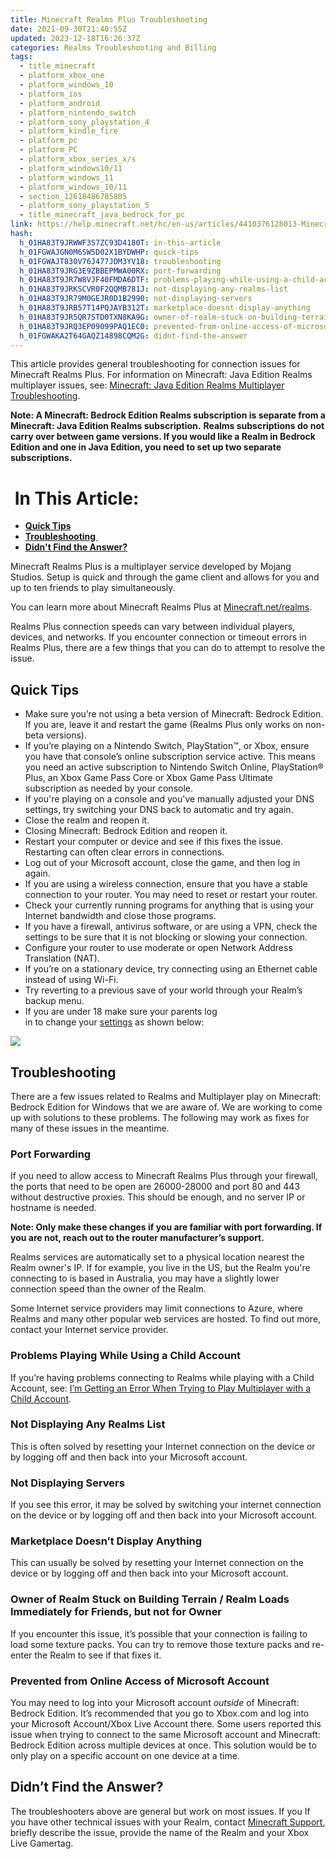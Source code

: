 ```yaml
---
title: Minecraft Realms Plus Troubleshooting
date: 2021-09-30T21:40:55Z
updated: 2023-12-18T16:26:37Z
categories: Realms Troubleshooting and Billing
tags:
  - title_minecraft
  - platform_xbox_one
  - platform_windows_10
  - platform_ios
  - platform_android
  - platform_nintendo_switch
  - platform_sony_playstation_4
  - platform_kindle_fire
  - platform_pc
  - platform_PC
  - platform_xbox_series_x/s
  - platform_windows10/11
  - platform_windows_11
  - platform_windows_10/11
  - section_12618486785805
  - platform_sony_playstation_5
  - title_minecraft_java_bedrock_for_pc
link: https://help.minecraft.net/hc/en-us/articles/4410376128013-Minecraft-Realms-Plus-Troubleshooting
hash:
  h_01HA83T9JRWWF3S7ZC93D4180T: in-this-article
  h_01FGWAJGN0M6SW5D02X1BYDWHP: quick-tips
  h_01FGWAJT830V76J477JDM3YV18: troubleshooting
  h_01HA83T9JRG3E9ZBBEPMWA00RX: port-forwarding
  h_01HA83T9JR7W8VJF40FMDA6DTF: problems-playing-while-using-a-child-account
  h_01HA83T9JRKSCVR0F2QQMB781J: not-displaying-any-realms-list
  h_01HA83T9JR79M0GEJR0D1B2990: not-displaying-servers
  h_01HA83T9JRB57T14PQJAYB312T: marketplace-doesnt-display-anything
  h_01HA83T9JR5QR7STD0TXN8KA9G: owner-of-realm-stuck-on-building-terrain--realm-loads-immediately-for-friends-but-not-for-owner
  h_01HA83T9JRQ3EP09099PAQ1EC0: prevented-from-online-access-of-microsoft-account
  h_01FGWAKA2T64GAQZ14898CQM2G: didnt-find-the-answer
---
```


This article provides general troubleshooting for connection issues for Minecraft Realms Plus. For information on Minecraft: Java Edition Realms multiplayer issues, see: [Minecraft: Java Edition Realms Multiplayer Troubleshooting](./Minecraft-Java-Edition-Realms-Troubleshooting.md).

**Note: A Minecraft: Bedrock Edition Realms subscription is separate from a Minecraft: Java Edition Realms subscription.** **Realms subscriptions do not carry over between game versions. If you would like a Realm in Bedrock Edition and one in Java Edition, you need to set up two separate subscriptions.**

#  In This Article:

- [**Quick Tips**](#quick-tips)
- **[Troubleshooting ](#troubleshooting)**
- **[Didn't Find the Answer?](#didnt-find-the-answer)**

Minecraft Realms Plus is a multiplayer service developed by Mojang Studios. Setup is quick and through the game client and allows for you and up to ten friends to play simultaneously.

You can learn more about Minecraft Realms Plus at [Minecraft.net/realms](https://www.minecraft.net/en-us/realms).

Realms Plus connection speeds can vary between individual players, devices, and networks. If you encounter connection or timeout errors in Realms Plus, there are a few things that you can do to attempt to resolve the issue.

## Quick Tips

- Make sure you’re not using a beta version of Minecraft: Bedrock Edition. If you are, leave it and restart the game (Realms Plus only works on non-beta versions).
- If you’re playing on a Nintendo Switch, PlayStation™, or Xbox, ensure you have that console’s online subscription service active. This means you need an active subscription to Nintendo Switch Online, PlayStation® Plus, an Xbox Game Pass Core or Xbox Game Pass Ultimate subscription as needed by your console.
- If you're playing on a console and you've manually adjusted your DNS settings, try switching your DNS back to automatic and try again.
- Close the realm and reopen it.
- Closing Minecraft: Bedrock Edition and reopen it.
- Restart your computer or device and see if this fixes the issue. Restarting can often clear errors in connections.
- Log out of your Microsoft account, close the game, and then log in again.
- If you are using a wireless connection, ensure that you have a stable connection to your router. You may need to reset or restart your router.
- Check your currently running programs for anything that is using your Internet bandwidth and close those programs.
- If you have a firewall, antivirus software, or are using a VPN, check the settings to be sure that it is not blocking or slowing your connection.
- Configure your router to use moderate or open Network Address Translation (NAT).
- If you’re on a stationary device, try connecting using an Ethernet cable instead of using Wi-Fi.
- Try reverting to a previous save of your world through your Realm’s backup menu.
- If you are under 18 make sure your parents log in to change your [settings](https://account.xbox.com/settings) as shown below: 

![](https://minecrafthelp.zendesk.com/hc/article_attachments/22458598648845)

## Troubleshooting

There are a few issues related to Realms and Multiplayer play on Minecraft: Bedrock Edition for Windows that we are aware of. We are working to come up with solutions to these problems. The following may work as fixes for many of these issues in the meantime.

### Port Forwarding

If you need to allow access to Minecraft Realms Plus through your firewall, the ports that need to be open are 26000-28000 and port 80 and 443 without destructive proxies. This should be enough, and no server IP or hostname is needed.

**Note: Only make these changes if you are familiar with port forwarding. If you are not, reach out to the router manufacturer’s support.**

Realms services are automatically set to a physical location nearest the Realm owner's IP. If for example, you live in the US, but the Realm you're connecting to is based in Australia, you may have a slightly lower connection speed than the owner of the Realm.

Some Internet service providers may limit connections to Azure, where Realms and many other popular web services are hosted. To find out more, contact your Internet service provider.

### Problems Playing While Using a Child Account

If you’re having problems connecting to Realms while playing with a Child Account, see: [I’m Getting an Error When Trying to Play Multiplayer with a Child Account](../Minecraft-Bedrock-Edition-Accounts/I-m-Getting-an-Error-When-Trying-to-Play-Multiplayer-with-a-Child-Account.md).   

### Not Displaying Any Realms List

This is often solved by resetting your Internet connection on the device or by logging off and then back into your Microsoft account.

### Not Displaying Servers

If you see this error, it may be solved by switching your internet connection on the device or by logging off and then back into your Microsoft account.

### Marketplace Doesn’t Display Anything

This can usually be solved by resetting your Internet connection on the device or by logging off and then back into your Microsoft account.

### Owner of Realm Stuck on Building Terrain / Realm Loads Immediately for Friends, but not for Owner

If you encounter this issue, it’s possible that your connection is failing to load some texture packs. You can try to remove those texture packs and re-enter the Realm to see if that fixes it.

### Prevented from Online Access of Microsoft Account

You may need to log into your Microsoft account *outside* of Minecraft: Bedrock Edition. It’s recommended that you go to Xbox.com and log into your Microsoft Account/Xbox Live Account there. Some users reported this issue when trying to connect to the same Microsoft account and Minecraft: Bedrock Edition across multiple devices at once. This solution would be to only play on a specific account on one device at a time.

## Didn’t Find the Answer?

The troubleshooters above are general but work on most issues. If you If you have other technical issues with your Realm, contact [Minecraft Support](https://aka.ms/Minecraft-Support), briefly describe the issue, provide the name of the Realm and your Xbox Live Gamertag.
